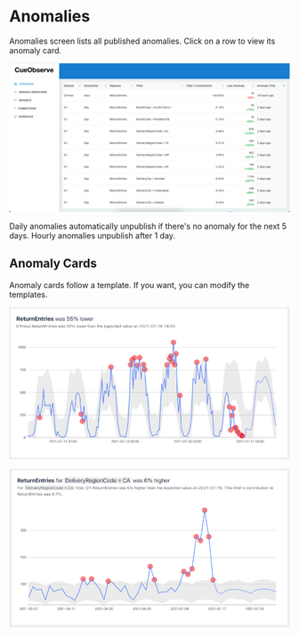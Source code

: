 # Anomalies

Anomalies screen lists all published anomalies. Click on a row to view its anomaly card.

![](.gitbook/assets/anomalies.png)

Daily anomalies automatically unpublish if there's no anomaly for the next 5 days. Hourly anomalies unpublish after 1 day.

## Anomaly Cards

Anomaly cards follow a template. If you want, you can modify the templates.

![Hourly Anomaly card](.gitbook/assets/anomalycard_hourly_cropped.png)

![Daily Anomaly card](.gitbook/assets/anomalycard_daily_cropped.png)
